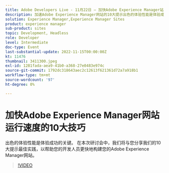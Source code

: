 ```yaml
---
title: Adobe Developers Live - 11月22日 — 加快Adobe Experience Manager站点运行速度的10大技巧
description: 加速Adobe Experience Manager网站的10大提示出色的体验性能是体验成功的关键。 在本次研讨会中，我们将与您分享我们的10大提示最佳实践，以帮助您的开发人员更快地构建您的Adobe Experience Manager网站。
solution: Experience Manager,Experience Manager Sites
product: experience manager
sub-product: sites
topic: Development, Headless
role: Developer
level: Intermediate
doc-type: Event
last-substantial-update: 2022-11-15T00:00:00Z
kt: 11476
thumbnail: 3411300.jpeg
exl-id: 1281fada-aea9-41b0-a368-27e0483e974c
source-git-commit: 1792dc318643aec2c12613f621361d72a7a918b1
workflow-type: tm+mt
source-wordcount: '97'
ht-degree: 0%

---
```


# 加快Adobe Experience Manager网站运行速度的10大技巧

出色的体验性能是体验成功的关键。 在本次研讨会中，我们将与您分享我们的10大提示最佳实践，以帮助您的开发人员更快地构建您的Adobe Experience Manager网站。

>[!VIDEO](https://video.tv.adobe.com/v/3411300/?quality=12&learn=on)
